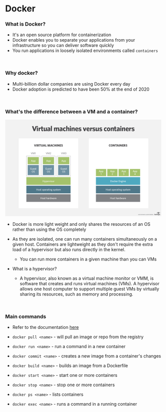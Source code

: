 # Docker

### What is Docker?
- It's an open source platform for containerization
- Docker enables you to separate your applications from your infrastructure so you can deliver software quickly
- You run applications in loosely isolated environments called `containers`

<br>

### Why docker?
- Multi-billion dollar companies are using Docker every day
- Docker adoption is predicted to have been 50% at the end of 2020 

<br>

### What's the difference between a VM and a container?

![](images/vmcontainers.jpg)

- Docker is more light weight and only shares the resources of an OS rather than using the OS completely

- As they are isolated, one can run many containers simultaneously on a given host. Containers are lightweight as they don't require the extra load of a hypervisor but also runs directly in the kernel.
    - You can run more containers in a given machine than you can VMs

- What is a hypervisor?
    - A hypervisor, also known as a virtual machine monitor or VMM, is software that creates and runs virtual machines (VMs). A hypervisor allows one host computer to support multiple guest VMs by virtually sharing its resources, such as memory and processing. 

<br>

### Main commands
- Refer to the documentation [here](https://docs.docker.com/engine/reference/commandline/docker/)

- `docker pull <name>` - will pull an image or repo from the registry
- `docker run <name>` - run a command in a new container
- `docker commit <name>` - creates a new image from a container's changes
- `docker build <name>` - builds an image from a Dockerfile

- `docker start <name>` - start one or more containers
- `docker stop <name>` - stop one or more containers
- `docker ps <name>` - lists containers
- `docker exec <name>` - runs a command in a running container
